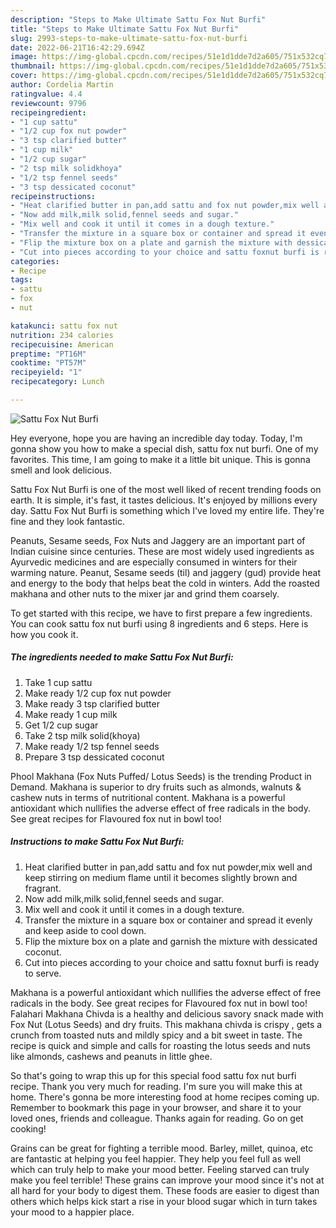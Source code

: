 ```yaml
---
description: "Steps to Make Ultimate Sattu Fox Nut Burfi"
title: "Steps to Make Ultimate Sattu Fox Nut Burfi"
slug: 2993-steps-to-make-ultimate-sattu-fox-nut-burfi
date: 2022-06-21T16:42:29.694Z
image: https://img-global.cpcdn.com/recipes/51e1d1dde7d2a605/751x532cq70/sattu-fox-nut-burfi-recipe-main-photo.jpg
thumbnail: https://img-global.cpcdn.com/recipes/51e1d1dde7d2a605/751x532cq70/sattu-fox-nut-burfi-recipe-main-photo.jpg
cover: https://img-global.cpcdn.com/recipes/51e1d1dde7d2a605/751x532cq70/sattu-fox-nut-burfi-recipe-main-photo.jpg
author: Cordelia Martin
ratingvalue: 4.4
reviewcount: 9796
recipeingredient:
- "1 cup sattu"
- "1/2 cup fox nut powder"
- "3 tsp clarified butter"
- "1 cup milk"
- "1/2 cup sugar"
- "2 tsp milk solidkhoya"
- "1/2 tsp fennel seeds"
- "3 tsp dessicated coconut"
recipeinstructions:
- "Heat clarified butter in pan,add sattu and fox nut powder,mix well and keep stirring on medium flame until it becomes slightly brown and fragrant."
- "Now add milk,milk solid,fennel seeds and sugar."
- "Mix well and cook it until it comes in a dough texture."
- "Transfer the mixture in a square box or container and spread it evenly and keep aside to cool down."
- "Flip the mixture box on a plate and garnish the mixture with dessicated coconut."
- "Cut into pieces according to your choice and sattu foxnut burfi is ready to serve."
categories:
- Recipe
tags:
- sattu
- fox
- nut

katakunci: sattu fox nut 
nutrition: 234 calories
recipecuisine: American
preptime: "PT16M"
cooktime: "PT57M"
recipeyield: "1"
recipecategory: Lunch

---
```



![Sattu Fox Nut Burfi](https://img-global.cpcdn.com/recipes/51e1d1dde7d2a605/751x532cq70/sattu-fox-nut-burfi-recipe-main-photo.jpg)

Hey everyone, hope you are having an incredible day today. Today, I'm gonna show you how to make a special dish, sattu fox nut burfi. One of my favorites. This time, I am going to make it a little bit unique. This is gonna smell and look delicious.

Sattu Fox Nut Burfi is one of the most well liked of recent trending foods on earth. It is simple, it's fast, it tastes delicious. It's enjoyed by millions every day. Sattu Fox Nut Burfi is something which I've loved my entire life. They're fine and they look fantastic.

Peanuts, Sesame seeds, Fox Nuts and Jaggery are an important part of Indian cuisine since centuries. These are most widely used ingredients as Ayurvedic medicines and are especially consumed in winters for their warming nature. Peanut, Sesame seeds (til) and jaggery (gud) provide heat and energy to the body that helps beat the cold in winters. Add the roasted makhana and other nuts to the mixer jar and grind them coarsely.


To get started with this recipe, we have to first prepare a few ingredients. You can cook sattu fox nut burfi using 8 ingredients and 6 steps. Here is how you cook it.

<!--inarticleads1-->

##### The ingredients needed to make Sattu Fox Nut Burfi:

1. Take 1 cup sattu
1. Make ready 1/2 cup fox nut powder
1. Make ready 3 tsp clarified butter
1. Make ready 1 cup milk
1. Get 1/2 cup sugar
1. Take 2 tsp milk solid(khoya)
1. Make ready 1/2 tsp fennel seeds
1. Prepare 3 tsp dessicated coconut


Phool Makhana (Fox Nuts Puffed/ Lotus Seeds) is the trending Product in Demand. Makhana is superior to dry fruits such as almonds, walnuts &amp; cashew nuts in terms of nutritional content. Makhana is a powerful antioxidant which nullifies the adverse effect of free radicals in the body. See great recipes for Flavoured fox nut in bowl too! 

<!--inarticleads2-->

##### Instructions to make Sattu Fox Nut Burfi:

1. Heat clarified butter in pan,add sattu and fox nut powder,mix well and keep stirring on medium flame until it becomes slightly brown and fragrant.
1. Now add milk,milk solid,fennel seeds and sugar.
1. Mix well and cook it until it comes in a dough texture.
1. Transfer the mixture in a square box or container and spread it evenly and keep aside to cool down.
1. Flip the mixture box on a plate and garnish the mixture with dessicated coconut.
1. Cut into pieces according to your choice and sattu foxnut burfi is ready to serve.


Makhana is a powerful antioxidant which nullifies the adverse effect of free radicals in the body. See great recipes for Flavoured fox nut in bowl too! Falahari Makhana Chivda is a healthy and delicious savory snack made with Fox Nut (Lotus Seeds) and dry fruits. This makhana chivda is crispy , gets a crunch from toasted nuts and mildly spicy and a bit sweet in taste. The recipe is quick and simple and calls for roasting the lotus seeds and nuts like almonds, cashews and peanuts in little ghee. 

So that's going to wrap this up for this special food sattu fox nut burfi recipe. Thank you very much for reading. I'm sure you will make this at home. There's gonna be more interesting food at home recipes coming up. Remember to bookmark this page in your browser, and share it to your loved ones, friends and colleague. Thanks again for reading. Go on get cooking!

Grains can be great for fighting a terrible mood. Barley, millet, quinoa, etc are fantastic at helping you feel happier. They help you feel full as well which can truly help to make your mood better. Feeling starved can truly make you feel terrible! These grains can improve your mood since it's not at all hard for your body to digest them. These foods are easier to digest than others which helps kick start a rise in your blood sugar which in turn takes your mood to a happier place.
